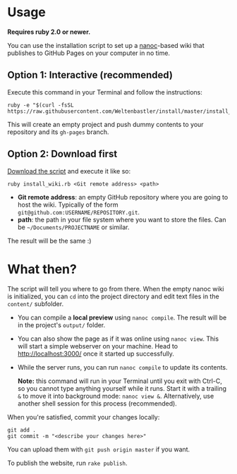 # Usage

**Requires ruby 2.0 or newer.**

You can use the installation script to set up a [nanoc](http://nanoc.ws/)-based wiki that publishes to GitHub Pages on your computer in no time.

## Option 1: Interactive (recommended)

Execute this command in your Terminal and follow the instructions:

    ruby -e "$(curl -fsSL https://raw.githubusercontent.com/Weltenbastler/install/master/install_wiki.rb)"

This will create an empty project and push dummy contents to your repository and its `gh-pages` branch.

## Option 2: Download first

[Download the script](https://raw.githubusercontent.com/Weltenbastler/install/master/install_wiki.rb) and execute it like so:

    ruby install_wiki.rb <Git remote address> <path>
  
* **Git remote address**: an empty GitHub repository where you are going to host the wiki. Typically of the form `git@github.com:USERNAME/REPOSITORY.git`.
* **path**: the path in your file system where you want to store the files. Can be `~/Documents/PROJECTNAME` or similar.

The result will be the same :)

# What then?

The script will tell you where to go from there. When the empty nanoc wiki is initialized, you can `cd` into the project directory and edit text files in the `content/` subfolder. 

* You can compile a **local preview** using `nanoc compile`. The result will be in the project's `output/` folder.
* You can also show the page as if it was online using `nanoc view`. This will start a simple webserver on your machine. Head to <http://localhost:3000/> once it started up successfully.
* While the server runs, you can run `nanoc compile` to update its contents.
   
  **Note:** this command will run in your Terminal until you exit with Ctrl-C, so you cannot type anything yourself while it runs. Start it with a trailing `&` to move it into background mode: `nanoc view &`. Alternatively, use another shell session for this process (recommended).
 
When you're satisfied, commit your changes locally:

    git add .
    git commit -m "<describe your changes here>"
    
You can upload them with `git push origin master` if you want.

To publish the website, run `rake publish`.
